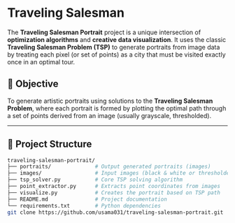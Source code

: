# Traveling Salesman 

The **Traveling Salesman Portrait** project is a unique intersection of **optimization algorithms** and **creative data visualization**. It uses the classic **Traveling Salesman Problem (TSP)** to generate portraits from image data by treating each pixel (or set of points) as a city that must be visited exactly once in an optimal tour.

## 🎯 Objective

To generate artistic portraits using solutions to the **Traveling Salesman Problem**, where each portrait is formed by plotting the optimal path through a set of points derived from an image (usually grayscale, thresholded).

---

## 📂 Project Structure

```bash
traveling-salesman-portrait/
├── portraits/              # Output generated portraits (images)
├── images/                 # Input images (black & white or thresholded)
├── tsp_solver.py           # Core TSP solving algorithm
├── point_extractor.py      # Extracts point coordinates from images
├── visualize.py            # Creates the portrait based on TSP path
├── README.md               # Project documentation
└── requirements.txt        # Python dependencies
git clone https://github.com/usama031/traveling-salesman-portrait.git
